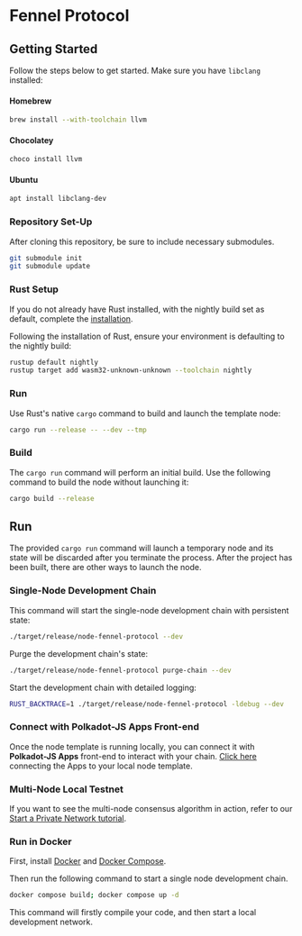 # Fennel Protocol

## Getting Started

Follow the steps below to get started. Make sure you have `libclang` installed:

#### Homebrew
```sh
brew install --with-toolchain llvm
```

#### Chocolatey
```sh
choco install llvm
```

#### Ubuntu
```sh
apt install libclang-dev
```

### Repository Set-Up

After cloning this repository, be sure to include necessary submodules.

```sh
git submodule init
git submodule update
```

### Rust Setup

If you do not already have Rust installed, with the nightly build set as default, complete the [installation](https://www.rust-lang.org/tools/install).

Following the installation of Rust, ensure your environment is defaulting to the nightly build:

```sh
rustup default nightly
rustup target add wasm32-unknown-unknown --toolchain nightly
```

### Run

Use Rust's native `cargo` command to build and launch the template node:

```sh
cargo run --release -- --dev --tmp
```

### Build

The `cargo run` command will perform an initial build. Use the following command to build the node
without launching it:

```sh
cargo build --release
```

## Run

The provided `cargo run` command will launch a temporary node and its state will be discarded after
you terminate the process. After the project has been built, there are other ways to launch the
node.

### Single-Node Development Chain

This command will start the single-node development chain with persistent state:

```bash
./target/release/node-fennel-protocol --dev
```

Purge the development chain's state:

```bash
./target/release/node-fennel-protocol purge-chain --dev
```

Start the development chain with detailed logging:

```bash
RUST_BACKTRACE=1 ./target/release/node-fennel-protocol -ldebug --dev
```

### Connect with Polkadot-JS Apps Front-end

Once the node template is running locally, you can connect it with **Polkadot-JS Apps** front-end
to interact with your chain. [Click
here](https://polkadot.js.org/apps/#/explorer?rpc=ws://localhost:9944) connecting the Apps to your
local node template.

### Multi-Node Local Testnet

If you want to see the multi-node consensus algorithm in action, refer to our
[Start a Private Network tutorial](https://docs.substrate.io/tutorials/v3/private-network).

### Run in Docker

First, install [Docker](https://docs.docker.com/get-docker/) and
[Docker Compose](https://docs.docker.com/compose/install/).

Then run the following command to start a single node development chain.

```bash
docker compose build; docker compose up -d
```

This command will firstly compile your code, and then start a local development network.
